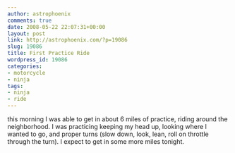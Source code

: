 ```yaml
---
author: astrophoenix
comments: true
date: 2008-05-22 22:07:31+00:00
layout: post
link: http://astrophoenix.com/?p=19086
slug: 19086
title: First Practice Ride
wordpress_id: 19086
categories:
- motorcycle
- ninja
tags:
- ninja
- ride
---
```


this morning I was able to get in about 6 miles of practice, riding around the neighborhood. I was practicing keeping my head up, looking where I wanted to go, and proper turns (slow down, look, lean, roll on throttle through the turn). I expect to get in some more miles tonight.
